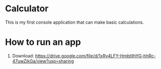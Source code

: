 # Calculator

This is my first console application that can make basic calculations.

# How to run an app

1. Download: https://drive.google.com/file/d/1xRy4LFY-HmbtllhYG-hhRc-47uwZikGa/view?usp=sharing
